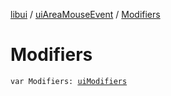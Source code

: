 [libui](../index.md) / [uiAreaMouseEvent](index.md) / [Modifiers](./-modifiers.md)

# Modifiers

`var Modifiers: `[`uiModifiers`](../ui-modifiers.md)